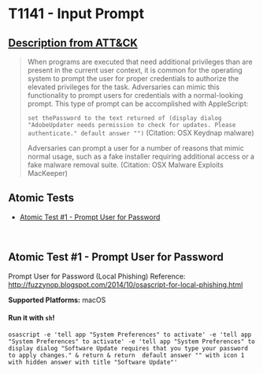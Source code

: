 # T1141 - Input Prompt
## [Description from ATT&CK](https://attack.mitre.org/wiki/Technique/T1141)
<blockquote>When programs are executed that need additional privileges than are present in the current user context, it is common for the operating system to prompt the user for proper credentials to authorize the elevated privileges for the task. Adversaries can mimic this functionality to prompt users for credentials with a normal-looking prompt. This type of prompt can be accomplished with AppleScript:

<code>set thePassword to the text returned of (display dialog "AdobeUpdater needs permission to check for updates. Please authenticate." default answer "")</code>
 (Citation: OSX Keydnap malware)

Adversaries can prompt a user for a number of reasons that mimic normal usage, such as a fake installer requiring additional access or a fake malware removal suite. (Citation: OSX Malware Exploits MacKeeper)</blockquote>

## Atomic Tests

- [Atomic Test #1 - Prompt User for Password](#atomic-test-1---prompt-user-for-password)


<br/>

## Atomic Test #1 - Prompt User for Password
Prompt User for Password (Local Phishing)
Reference: http://fuzzynop.blogspot.com/2014/10/osascript-for-local-phishing.html

**Supported Platforms:** macOS


#### Run it with `sh`!
```
osascript -e 'tell app "System Preferences" to activate' -e 'tell app "System Preferences" to activate' -e 'tell app "System Preferences" to display dialog "Software Update requires that you type your password to apply changes." & return & return  default answer "" with icon 1 with hidden answer with title "Software Update"'
```
<br/>
